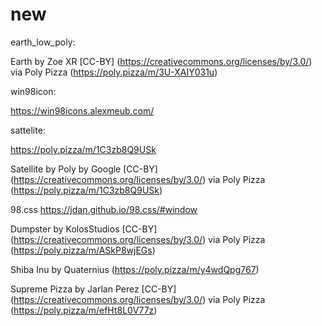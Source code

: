 # new

earth_low_poly:

Earth by Zoe XR [CC-BY] (https://creativecommons.org/licenses/by/3.0/) via Poly Pizza (https://poly.pizza/m/3U-XAIY031u)

win98icon:

https://win98icons.alexmeub.com/

sattelite:

https://poly.pizza/m/1C3zb8Q9USk

Satellite by Poly by Google [CC-BY] (https://creativecommons.org/licenses/by/3.0/) via Poly Pizza (https://poly.pizza/m/1C3zb8Q9USk)

98.css https://jdan.github.io/98.css/#window

Dumpster by KolosStudios [CC-BY] (https://creativecommons.org/licenses/by/3.0/) via Poly Pizza (https://poly.pizza/m/ASkP8wjEGs)

Shiba Inu by Quaternius (https://poly.pizza/m/y4wdQpg767)

Supreme Pizza by Jarlan Perez [CC-BY] (https://creativecommons.org/licenses/by/3.0/) via Poly Pizza (https://poly.pizza/m/efHt8L0V77z)
